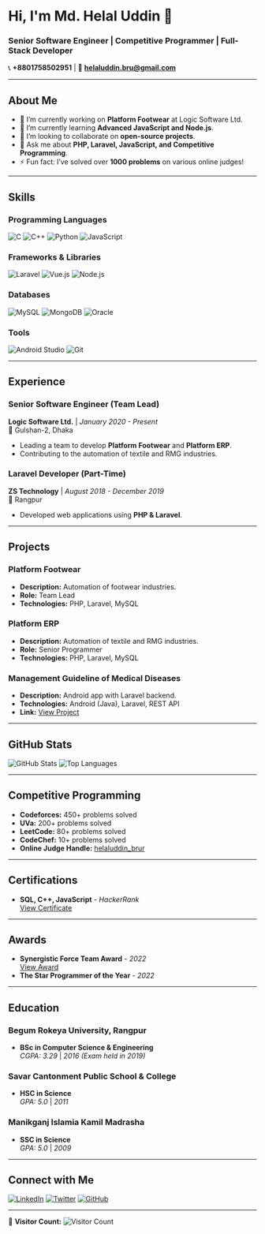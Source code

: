 # Hi, I'm Md. Helal Uddin 👋

### Senior Software Engineer | Competitive Programmer | Full-Stack Developer

📞 **+8801758502951** | 📧 **helaluddin.bru@gmail.com**

---

## About Me
- 🔭 I’m currently working on **Platform Footwear** at Logic Software Ltd.
- 🌱 I’m currently learning **Advanced JavaScript and Node.js**.
- 👯 I’m looking to collaborate on **open-source projects**.
- 💬 Ask me about **PHP, Laravel, JavaScript, and Competitive Programming**.
- ⚡ Fun fact: I’ve solved over **1000 problems** on various online judges!

---

## Skills
### Programming Languages
![C](https://img.shields.io/badge/C-00599C?style=for-the-badge&logo=c&logoColor=white)
![C++](https://img.shields.io/badge/C%2B%2B-00599C?style=for-the-badge&logo=c%2B%2B&logoColor=white)
![Python](https://img.shields.io/badge/Python-3776AB?style=for-the-badge&logo=python&logoColor=white)
![JavaScript](https://img.shields.io/badge/JavaScript-F7DF1E?style=for-the-badge&logo=javascript&logoColor=black)

### Frameworks & Libraries
![Laravel](https://img.shields.io/badge/Laravel-FF2D20?style=for-the-badge&logo=laravel&logoColor=white)
![Vue.js](https://img.shields.io/badge/Vue.js-4FC08D?style=for-the-badge&logo=vue.js&logoColor=white)
![Node.js](https://img.shields.io/badge/Node.js-339933?style=for-the-badge&logo=node.js&logoColor=white)

### Databases
![MySQL](https://img.shields.io/badge/MySQL-4479A1?style=for-the-badge&logo=mysql&logoColor=white)
![MongoDB](https://img.shields.io/badge/MongoDB-47A248?style=for-the-badge&logo=mongodb&logoColor=white)
![Oracle](https://img.shields.io/badge/Oracle-F80000?style=for-the-badge&logo=oracle&logoColor=white)

### Tools
![Android Studio](https://img.shields.io/badge/Android_Studio-3DDC84?style=for-the-badge&logo=android-studio&logoColor=white)
![Git](https://img.shields.io/badge/Git-F05032?style=for-the-badge&logo=git&logoColor=white)

---

## Experience
### Senior Software Engineer (Team Lead)
**Logic Software Ltd.** | *January 2020 - Present*  
📍 Gulshan-2, Dhaka  
- Leading a team to develop **Platform Footwear** and **Platform ERP**.
- Contributing to the automation of textile and RMG industries.

### Laravel Developer (Part-Time)
**ZS Technology** | *August 2018 - December 2019*  
📍 Rangpur  
- Developed web applications using **PHP & Laravel**.

---

## Projects
### Platform Footwear
- **Description:** Automation of footwear industries.
- **Role:** Team Lead
- **Technologies:** PHP, Laravel, MySQL

### Platform ERP
- **Description:** Automation of textile and RMG industries.
- **Role:** Senior Programmer
- **Technologies:** PHP, Laravel, MySQL

### Management Guideline of Medical Diseases
- **Description:** Android app with Laravel backend.
- **Technologies:** Android (Java), Laravel, REST API
- **Link:** [View Project](https://rb.gy/zr9ih2)

---

## GitHub Stats
![GitHub Stats](https://github-readme-stats.vercel.app/api?username=Helalbrur&show_icons=true&theme=radical)
![Top Languages](https://github-readme-stats.vercel.app/api/top-langs/?username=Helalbrur&layout=compact&theme=radical)

---

## Competitive Programming
- **Codeforces:** 450+ problems solved
- **UVa:** 200+ problems solved
- **LeetCode:** 80+ problems solved
- **CodeChef:** 10+ problems solved
- **Online Judge Handle:** [helaluddin_brur](https://example.com)

---

## Certifications
- **SQL, C++, JavaScript** - *HackerRank*  
  [View Certificate](https://rb.gy/mvj6kc)

---

## Awards
- **Synergistic Force Team Award** - *2022*  
  [View Award](https://rb.gy/3z7vcv)
- **The Star Programmer of the Year** - *2022*

---

## Education
### Begum Rokeya University, Rangpur
- **BSc in Computer Science & Engineering**  
  *CGPA: 3.29* | *2016 (Exam held in 2019)*

### Savar Cantonment Public School & College
- **HSC in Science**  
  *GPA: 5.0* | *2011*

### Manikganj Islamia Kamil Madrasha
- **SSC in Science**  
  *GPA: 5.0* | *2009*

---

## Connect with Me
[![LinkedIn](https://img.shields.io/badge/LinkedIn-0077B5?style=for-the-badge&logo=linkedin&logoColor=white)](https://linkedin.com/in/your-profile)
[![Twitter](https://img.shields.io/badge/Twitter-1DA1F2?style=for-the-badge&logo=twitter&logoColor=white)](https://twitter.com/your-handle)
[![GitHub](https://img.shields.io/badge/GitHub-100000?style=for-the-badge&logo=github&logoColor=white)](https://github.com/Helalbrur)

---

👀 **Visitor Count:** ![Visitor Count](https://visitor-badge.glitch.me/badge?page_id=Helalbrur.Helalbrur)